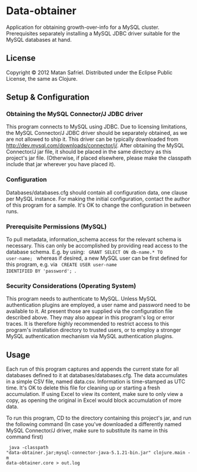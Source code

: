 # Data-obtainer

Application for obtaining growth-over-info for a MySQL cluster.
Prerequisites separately installing a MySQL JDBC driver suitable for the MySQL databases at hand.

## License

Copyright © 2012 Matan Safriel.
Distributed under the Eclipse Public License, the same as Clojure.

## Setup & Configuration

### Obtaining the MySQL Connector/J JDBC driver
This program connects to MySQL using JDBC. Due to licensing limitations, the MySQL Connector/J JDBC driver should be separately obtained, as we are not allowed to ship it. This driver can be typically downloaded from http://dev.mysql.com/downloads/connector/j/. After obtaining the MySQL Connector/J jar file, it should be placed in the same directory as this project's jar file. (Otherwise, if placed elsewhere, please make the classpath include that jar wherever you have placed it).

### Configuration
Databases/databases.cfg should contain all configuration data, one clause per MySQL instance.
For making the initial configuration, contact the author of this program for a sample. 
It's OK to change the configuration in between runs.

### Prerequisite Permissions (MySQL)
To pull metadata, information_schema access for the relevant schema is necessary. This can only be accomplished by providing read access to the database schema. E.g. by using:
<code> GRANT SELECT ON db-name.* TO user-name; </code>  whereas if desired, a new MySQL user can be first defined for this program, e.g. via <code> CREATE USER user-name IDENTIFIED BY 'password'; </code>. 

### Security Considerations (Operating System)
This program needs to authenticate to MySQL. Unless MySQL authentication plugins are employed, a user name and password need to be available to it. At present those are supplied via the configuration file described above. They may also appear in this program's log or error traces. It is therefore highly recommended to restrict access to this program's installation directory to trusted users, or to employ a stronger MySQL authentication mechanism via MySQL authentication plugins.

## Usage

Each run of this program captures and appends the current state for all databases defined to it at databases/databases.cfg. 
The data accumulates in a simple CSV file, named data.csv. Information is time-stamped as UTC time. It's OK to delete this file for cleaning up or starting a fresh accumulation. If using Excel to view its content, make sure to only view a copy, as opening the original in Excel would block accumulation of more data. 

To run this program, CD to the directory containing this project's jar, and run the following command (In case you've downloaded a differently named MySQL Connector/J driver, make sure to substitute its name in this command first)

<code> java -classpath "data-obtainer.jar;mysql-connector-java-5.1.21-bin.jar" clojure.main -m data-obtainer.core > out.log </code>



